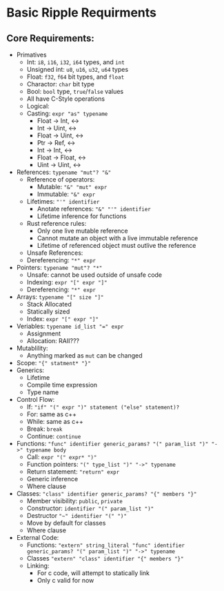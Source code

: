 # Basic Ripple Requirments
## Core Requirements:
- Primatives
    - Int: `i8`, `i16`, `i32`, `i64` types, and `int`
    - Unsigned int: `u8`, `u16`, `u32`, `u64` types
    - Float: `f32`, `f64` bit types, and `float`
    - Charactor: `char` bit type
    - Bool: `bool` type, `true`/`false` values
    - All have C-Style operations
    - Logical:
    - Casting: `expr "as" typename`
        - Float -> Int, <->
        - Int -> Uint, <->
        - Float -> Uint, <->
        - Ptr -> Ref, <->
        - Int -> Int, <->
        - Float -> Float, <->
        - Uint -> Uint, <->
- References: `typename "mut"? "&"`
    - Reference of operators:
        - Mutable: `"&" "mut" expr`
        - Immutable: `"&" expr`
    - Lifetimes: `"'" identifier`
        - Anotate references: `"&" "'" identifier`
        - Lifetime inference for functions
    - Rust reference rules:
        - Only one live mutable reference
        - Cannot mutate an object with a live immutable reference
        - Lifetime of referenced object must outlive the reference
    - Unsafe References:
    - Dereferencing: `"*" expr`
- Pointers: `typename "mut"? "*"`
    - Unsafe: cannot be used outside of unsafe code
    - Indexing: `expr "[" expr "]"`
    - Dereferencing: `"*" expr`
- Arrays: `typename "[" size "]"`
    - Stack Allocated 
    - Statically sized
    - Index: `expr "[" expr "]"`
- Veriables: `typename id_list "=" expr`
    - Assignment
    - Allocation: RAII???
- Mutablility:
    - Anything marked as `mut` can be changed
- Scope: `"{" statment* "}"`
- Generics:
    - Lifetime
    - Compile time expression
    - Type name
- Control Flow:
    - If: `"if" "(" expr ")" statement ("else" statement)?`
    - For: same as c++
    - While: same as c++
    - Break: `break`
    - Continue: `continue`
- Functions: `"func" identifier generic_params? "(" param_list ")" "->" typename body`
    - Call: `expr "(" expr* ")"`
    - Function pointers: `"(" type_list ")" "->" typename`
    - Return statement: `"return" expr`
    - Generic inference
    - Where clause
- Classes: `"class" identifier generic_params? "{" members "}"`
    - Member visibility: `public`, `private`
    - Constructor: `identifier "(" param_list ")"`
    - Destructor `"~" identifier "(" ")"`
    - Move by default for classes
    - Where clause
- External Code: 
    - Functions: `"extern" string_literal "func" identifier generic_params? "(" param_list ")" "->" typename`
    - Classes `"extern" "class" identifier "{" members "}"`
    - Linking:
        - For c code, will attempt to statically link
        - Only c valid for now


